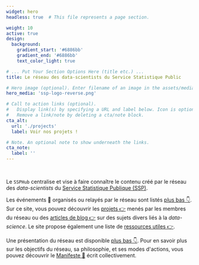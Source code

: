 ```yaml
---
widget: hero
headless: true  # This file represents a page section.

weight: 10
active: true
design:
  background:
    gradient_start: '#6886bb'
    gradient_end: '#6886bb'
    text_color_light: true

# ... Put Your Section Options Here (title etc.) ...
title: Le réseau des data-scientists du Service Statistique Public

# Hero image (optional). Enter filename of an image in the assets/media/ folder.
hero_media: 'ssp-logo-reverse.png'

# Call to action links (optional).
#   Display link(s) by specifying a URL and label below. Icon is optional for `cta`.
#   Remove a link/note by deleting a cta/note block.
cta_alt:
  url: './projects'
  label: Voir nos projets !

# Note. An optional note to show underneath the links.
cta_note:
  label: ''
---
```


<br>

Le `SSPHub` centralise et vise à faire connaître le contenu créé par
le réseau des _data-scientists_ du [Service Statistique Publique (SSP)](https://www.insee.fr/fr/information/1302192).

Les
événements :date: organisés ou relayés
par le réseau sont listés [plus bas 👇](#event).
Sur ce site, vous pouvez découvrir les [projets 👉](./projects) menés 
par les membres du réseau ou des [articles de blog 👉](./posts)
sur des sujets divers liés à la _data-science_.
Le site propose également une liste
de [ressources utiles 👉](./courses). 

Une présentation du réseau est 
disponible [plus bas 👇](#about). 
Pour en savoir plus sur les objectifs du réseau, sa philosophie,
et ses modes d'actions, vous pouvez découvrir le [Manifeste 📜](/manifeste)
écrit collectivement. 

<br>